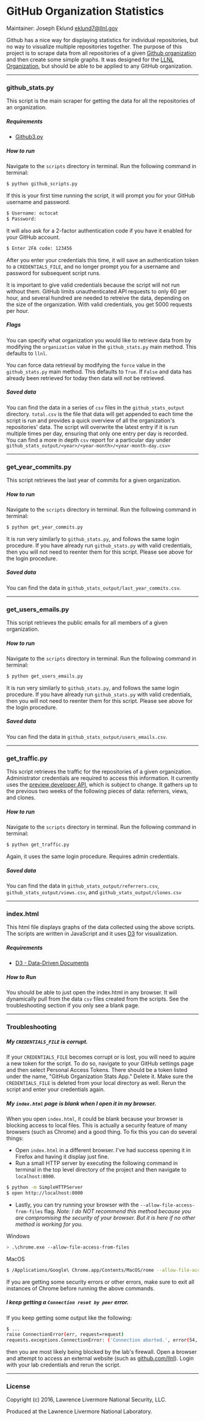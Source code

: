 # GitHub Organization Statistics
Maintainer: Joseph Eklund eklund7@llnl.gov

Github has a nice way for displaying statistics for individual repositories, but no way to visualize multiple repositories together. The purpose of this project is to scrape data from all repositories of a given [Github organization] and then create some simple graphs. It was designed for the [LLNL Organization], but should be able to be applied to any GitHub organization.
___
### github_stats.py

This script is the main scraper for getting the data for all the repositories of an organization.

##### Requirements
- [Github3.py]

##### How to run

Navigate to the `scripts` directory in terminal. Run the following command in terminal:
```sh
$ python github_scripts.py
```
If this is your first time running the script, it will prompt you for your GitHub username and password.
```sh
$ Username: octocat
$ Password:
```
It will also ask for a 2-factor authentication code if you have it enabled for your GitHub account.
```sh
$ Enter 2FA code: 123456
```
After you enter your credentials this time, it will save an authentication token to a `CREDENTIALS_FILE`, and no longer prompt you for a username and password for subsequent script runs.

It is important to give valid credentials because the script will not run without them. GitHub limits unauthenticated API requests to only 60 per hour, and several hundred are needed to retreive the data, depending on the size of the organization. With valid credentials, you get 5000 requests per hour.

##### Flags

You can specify what organization you would like to retrieve data from by modifying the `organization` value in the `github_stats.py` main method. This defaults to `llnl`.

You can force data retrieval by modifying the `force` value in the `github_stats.py` main method. This defaults to `True`. If `False` and data has already been retrieved for today then data will _not_ be retrieved.

##### Saved data
You can find the data in a series of `csv` files in the `github_stats_output` directory. `total.csv` is the file that data will get appended to each time the script is run and provides a quick overview of all the organization's repositories' data. The script will overwrite the latest entry if it is run multiple times per day, ensuring that only one entry per day is recorded. You can find a more in depth `csv` report for a particular day under `github_stats_output/<year>/<year-month>/<year-month-day.csv>`

___

### get_year_commits.py
This script retrieves the last year of commits for a given organization.

##### How to run
Navigate to the `scripts` directory in terminal. Run the following command in terminal:
```sh
$ python get_year_commits.py
```
It is run very similarly to `github_stats.py`, and follows the same login procedure. If you have already run `github_stats.py` with valid credentials, then you will not need to reenter them for this script. Please see above for the login procedure.

##### Saved data
You can find the data in `github_stats_output/last_year_commits.csv`.

___
### get_users_emails.py
This script retrieves the public emails for all members of a given organization.

##### How to run
Navigate to the `scripts` directory in terminal. Run the following command in terminal:
```sh
$ python get_users_emails.py
```
It is run very similarly to `github_stats.py`, and follows the same login procedure. If you have already run `github_stats.py` with valid credentials, then you will not need to reenter them for this script. Please see above for the login procedure.
##### Saved data
You can find the data in `github_stats_output/users_emails.csv`.

____

### get_traffic.py
This script retrieves the traffic for the repositories of a given organization. Administrator credentials are required to access this information. It currently uses the [preview developer API], which is subject to change. It gathers up to the previous two weeks of the following pieces of data: referrers, views, and clones.

##### How to run
Navigate to the `scripts` directory in terminal. Run the following command in terminal:
```sh
$ python get_traffic.py
```
Again, it uses the same login procedure. Requires admin credentials.

##### Saved data
You can find the data in `github_stats_output/referrers.csv`, `github_stats_output/views.csv`, and `github_stats_output/clones.csv`
___
### index.html

This html file displays graphs of the data collected using the above scripts. The scripts are written in JavaScript and it uses [D3] for visualization.

##### Requirements
- [D3 - Data-Driven Documents]
##### How to Run
You should be able to just open the index.html in any browser. It will dynamically pull from the data `csv` files created from the scripts. See the troubleshooting section if you only see a blank page.
___
### Troubleshooting

##### My `CREDENTIALS_FILE` is corrupt.

If your `CREDENTIALS_FILE` becomes corrupt or is lost, you will need to aquire a new token for the script. To do so, navigate to your GitHub settings page and then select Personal Access Tokens. There should be a token listed under the name, "GitHub Organization Stats App." Delete it. Make sure the `CREDENTIALS_FILE` is deleted from your local directory as well. Rerun the script and enter your credentials again.

##### My `index.html` page is blank when I open it in my browser.

When you open `index.html`, it could be blank because your browser is blocking access to local files. This is actually a security feature of many browsers (such as Chrome) and a good thing. To fix this you can do several things:

- Open `index.html` in a different browser. I've had success opening it in Firefox and having it display just fine.
- Run a small HTTP server by executing the following command in terminal in the top level directory of the project and then navigate to `localhost:8000`.

```sh
$ python -m SimpleHTTPServer
$ open http://localhost:8000
```
- Lastly, you can try running your browser with the `--allow-file-access-from-files` flag. _Note: I do NOT recommend this method because you are compromising the security of your browser. But it is here if no other method is working for you._

Windows
```sh
> .\chrome.exe --allow-file-access-from-files
```
MacOS
```sh
$ /Applications/Google\ Chrome.app/Contents/MacOS/rome --allow-file-access-from-files
```

If you are getting some security errors or other errors, make sure to exit all instances of Chrome before running the above commands.

##### I keep getting a  `Connection reset by peer` error.

If you keep getting some output like the following:
```sh
$ ...  
raise ConnectionError(err, request=request)
requests.exceptions.ConnectionError: ('Connection aborted.', error(54, 'Connection reset by peer'))
```
then you are most likely being blocked by the lab's firewall. Open a browser and attempt to access an external website (such as [github.com/llnl]). Login with your lab credentials and rerun the script.
___
### License

Copyright (c) 2016, Lawrence Livermore National Security, LLC.

Produced at the Lawrence Livermore National Laboratory.

[//]: # (These are reference links used in the body of this note and get stripped out when the markdown processor does its job. There is no need to format nicely because it shouldn't be seen. Thanks SO - http://stackoverflow.com/questions/4823468/store-comments-in-markdown-syntax)

   [GitHub organization]: https://github.com/blog/674-introducing-organizations
   [Github3.py]: https://github.com/sigmavirus24/github3.py
   [LLNL Organization]: https://github.com/LLNL/
   [D3]: https://d3js.org/
   [D3 - Data-Driven Documents]: https://d3js.org/
   [github.com/llnl]: https://github.com/llnl
   [preview developer API]:https://developer.github.com/changes/2016-08-15-traffic-api-preview/
